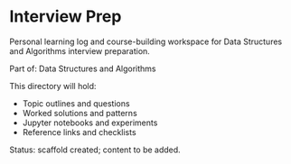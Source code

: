# Interview Prep

Personal learning log and course-building workspace for Data Structures and Algorithms interview preparation.

Part of: Data Structures and Algorithms

This directory will hold:
- Topic outlines and questions
- Worked solutions and patterns
- Jupyter notebooks and experiments
- Reference links and checklists

Status: scaffold created; content to be added.
